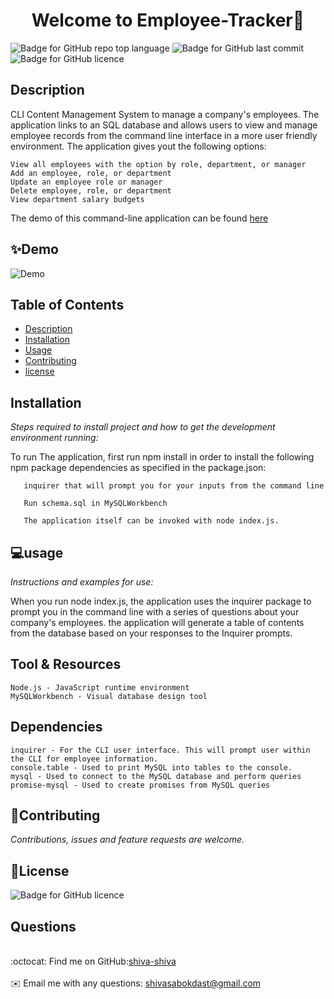

<h1 align="center"> Welcome to Employee-Tracker👋</h1>

![Badge for GitHub repo top language](https://img.shields.io/github/languages/top/shiva-shiva/readmeGenerator?style=flat&logo=appveyor) ![Badge for GitHub last commit](https://img.shields.io/github/last-commit/shiva-shiva/readmeGenerator?style=flat&logo=appveyor)
![Badge for GitHub licence](https://img.shields.io/github/license/shiva-shiva/readmeGenerator?style=flat&logo=appveyor)
   


## Description 
   
CLI Content Management System to manage a company's employees. The application links to an SQL database and allows users to view and manage employee records from the command line interface in a more user friendly environment.
The application gives yout the following options:

    View all employees with the option by role, department, or manager
    Add an employee, role, or department
    Update an employee role or manager
    Delete employee, role, or department
    View department salary budgets

The demo of this command-line application can be found [here](https://drive.google.com/file/d/1dG88d5XCjAYrxaFY40VqC4CMHghTp605/view)

 
## ✨Demo

![Demo](./src/readme.gif)

 ## Table of Contents
* [Description](#Description)
* [Installation](#installation)
* [Usage](#usage)
* [Contributing](#contributing )
* [license](#license)
## Installation
*Steps required to install project and how to get the development environment running:*

To run The application, first run npm install in order to install the following npm package dependencies as specified in the package.json:

       inquirer that will prompt you for your inputs from the command line

       Run schema.sql in MySQLWorkbench

       The application itself can be invoked with node index.js.
      
## 💻usage
*Instructions and examples for use:*</br>

 When you run node index.js, the application uses the inquirer package to prompt you in the command line with a series of questions about your company's employees. the application will generate a table of contents from the database based on your responses to the Inquirer prompts.


## Tool & Resources
    Node.js - JavaScript runtime environment
    MySQLWorkbench - Visual database design tool


## Dependencies
    inquirer - For the CLI user interface. This will prompt user within the CLI for employee information.
    console.table - Used to print MySQL into tables to the console.
    mysql - Used to connect to the MySQL database and perform queries
    promise-mysql - Used to create promises from MySQL queries

## 🤝Contributing
*Contributions, issues and feature requests are welcome.*</br>
      
      
## 📝License
![Badge for GitHub licence](https://img.shields.io/github/license/shiva-shiva/readmeGenerator?style=flat&logo=appveyor)
      
## Questions
<br/>:octocat: Find me on GitHub:[shiva-shiva](https://github.com/shiva-shiva)<br />
    <br />
    ✉️ Email me with any questions: shivasabokdast@gmail.com